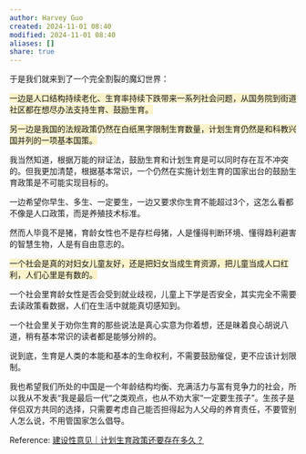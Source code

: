 ```yaml
---
author: Harvey Guo
created: 2024-11-01 08:40
modified: 2024-11-01 08:40
aliases: []
share: true
---
```

于是我们就来到了一个完全割裂的魔幻世界：

<span style="background:rgba(240, 200, 0, 0.2)">一边是人口结构持续老化、生育率持续下跌带来一系列社会问题，从国务院到街道社区都在想尽办法支持生育、鼓励生育。</span>

<span style="background:rgba(240, 200, 0, 0.2)">另一边是我国的法规政策仍然在白纸黑字限制生育数量，计划生育仍然是和科教兴国并列的一项基本国策。</span>

我当然知道，根据万能的辩证法，鼓励生育和计划生育是可以同时存在互不冲突的。但我更加清楚，根据基本常识，一个仍然在实施计划生育的国家出台的鼓励生育政策是不可能实现目标的。

一边希望你早生、多生、一定要生，一边又要求你生育不能超过3个，这怎么看都不像是人口政策，而是养殖技术标准。

然而人毕竟不是猪，育龄女性也不是存栏母猪，人是懂得判断环境、懂得趋利避害的智慧生物，人是有自由意志的。

<span style="background:rgba(240, 200, 0, 0.2)">一个社会是真的对妇女儿童友好，还是把妇女当成生育资源，把儿童当成人口红利，人们心里是有数的。</span>

一个社会里育龄女性是否会受到就业歧视，儿童上下学是否安全，其实完全不需要去读政策看数据，人们在生活中就能真切感知到。

一个社会里关于劝你生育的那些说法是真心实意为你着想，还是昧着良心胡说八道，稍有基本常识的读者都是能够分辨的。

说到底，生育是人类的本能和基本的生命权利，不需要鼓励催促，更不应该计划限制。

我也希望我们所处的中国是一个年龄结构均衡、充满活力与富有竞争力的社会，所以我从不发表“我是最后一代”之类观点，也从不劝大家“一定要生孩子”。生孩子是伴侣双方共同的选择，只需要考虑自己能否担得起为人父母的养育责任，不要管别人怎么说，不用管国家怎么倡导。

Reference: [建设性意见｜计划生育政策还要存在多久？](https://chinadigitaltimes.net/chinese/712638.html)